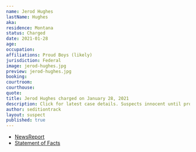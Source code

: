```yaml
---
name: Jerod Hughes
lastName: Hughes
aka: 
residence: Montana
status: Charged
date: 2021-01-28
age: 
occupation: 
affiliations: Proud Boys (likely)
jurisdiction: Federal
image: jerod-hughes.jpg
preview: jerod-hughes.jpg
booking: 
courtroom: 
courthouse: 
quote: 
title: Jerod Hughes charged on January 28, 2021
description: Click for latest case details. Suspects innocent until proven guilty.
author: seditiontrack
layout: suspect
published: true
---
```

- [NewsReport](https://www.thedailybeast.com/montana-brothers-who-accosted-lone-black-cop-eugene-goodman-during-capitol-riots-are-arrested)
- [Statement of Facts](https://www.justice.gov/opa/page/file/1364151/download)
